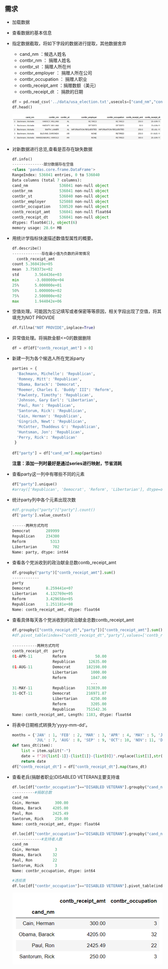 ## 需求

- 加载数据

- 查看数据的基本信息

- 指定数据截取，将如下字段的数据进行提取，其他数据舍弃

  - cand_nm ：候选人姓名
  - contbr_nm ： 捐赠人姓名
  - contbr_st ：捐赠人所在州
  - contbr_employer ： 捐赠人所在公司
  - contbr_occupation ： 捐赠人职业
  - contb_receipt_amt ：捐赠数额（美元）
  - contb_receipt_dt ： 捐款的日期

  ```python
  df = pd.read_csv('../data/usa_election.txt',usecols=["cand_nm","contbr_nm","contbr_st","contbr_employer","contbr_occupation","contb_receipt_amt","contb_receipt_dt"])
  df.head()
  ```

  ![1586161870351](asserts/1586161870351.png)

- 对新数据进行总览,查看是否存在缺失数据

  ```python
  df.info()
  --------------部分数据存在空值
  <class 'pandas.core.frame.DataFrame'>
  RangeIndex: 536041 entries, 0 to 536040
  Data columns (total 7 columns):
  cand_nm              536041 non-null object
  contbr_nm            536041 non-null object
  contbr_st            536040 non-null object
  contbr_employer      525088 non-null object
  contbr_occupation    530520 non-null object
  contb_receipt_amt    536041 non-null float64
  contb_receipt_dt     536041 non-null object
  dtypes: float64(1), object(6)
  memory usage: 28.6+ MB
  ```

- 用统计学指标快速描述数值型属性的概要。

  ```python
  df.describe()
  -------------存在最小值为负数的异常情况
  	contb_receipt_amt
  count	5.360410e+05
  mean	3.750373e+02
  std		3.564436e+03
  min		-3.080000e+04
  25%		5.000000e+01
  50%		1.000000e+02
  75%		2.500000e+02
  max		1.944042e+06
  ```

- 空值处理。可能因为忘记填写或者保密等等原因，相关字段出现了空值，将其填充为NOT PROVIDE

  ```python
  df.fillna("NOT PROVIDE",inplace=True)
  ```

- 异常值处理。将捐款金额<=0的数据删除

  ```python
  df = df[df["contb_receipt_amt"] > 0]
  ```

- 新建一列为各个候选人所在党派party

  ```python
  parties = {
    'Bachmann, Michelle': 'Republican',
    'Romney, Mitt': 'Republican',
    'Obama, Barack': 'Democrat',
    "Roemer, Charles E. 'Buddy' III": 'Reform',
    'Pawlenty, Timothy': 'Republican',
    'Johnson, Gary Earl': 'Libertarian',
    'Paul, Ron': 'Republican',
    'Santorum, Rick': 'Republican',
    'Cain, Herman': 'Republican',
    'Gingrich, Newt': 'Republican',
    'McCotter, Thaddeus G': 'Republican',
    'Huntsman, Jon': 'Republican',
    'Perry, Rick': 'Republican'           
   }
  
  df["party"] = df["cand_nm"].map(parties)
  ```

  **注意：添加一列时最好是通过series进行映射，节省消耗**

- 查看party这一列中有哪些不同的元素

  ```python
  df["party"].unique()
  #array(['Republican', 'Democrat', 'Reform', 'Libertarian'], dtype=object)
  ```

- 统计party列中各个元素出现次数

  ```python
  #df.groupby("party")["party"].count()
  df['party'].value_counts()
  
  ------两种方式均可
  Democrat       289999
  Republican     234300
  Reform           5313
  Libertarian       702
  Name: party, dtype: int64
  ```

- 查看各个党派收到的政治献金总数contb_receipt_amt

  ```python
  df.groupby("party")["contb_receipt_amt"].sum()
  ------------
  party
  Democrat       8.259441e+07
  Libertarian    4.132769e+05
  Reform         3.429658e+05
  Republican     1.251181e+08
  Name: contb_receipt_amt, dtype: float64
  ```

- 查看具体每天各个党派收到的政治献金总数contb_receipt_amt

  ```python
  df.groupby(["contb_receipt_dt","party"])["contb_receipt_amt"].sum()
  #df.pivot_table(index=["contb_receipt_dt","party"],values=['contb_receipt_amt'],aggfunc='sum')
  
  -----------两种方式均可
  contb_receipt_dt  party      
  01-APR-11         Reform             50.00
                    Republican      12635.00
  01-AUG-11         Democrat       182198.00
                    Libertarian      1000.00
                    Reform           1847.00
                                     ...    
  31-MAY-11         Republican     313839.80
  31-OCT-11         Democrat       216971.87
                    Libertarian      4250.00
                    Reform           3205.00
                    Republican     751542.36
  Name: contb_receipt_amt, Length: 1183, dtype: float64
  ```

- 将表中日期格式转换为'yyyy-mm-dd'。

  ```python
  months = {'JAN' : 1, 'FEB' : 2, 'MAR' : 3, 'APR' : 4, 'MAY' : 5, 'JUN' : 6,
            'JUL' : 7, 'AUG' : 8, 'SEP' : 9, 'OCT': 10, 'NOV': 11, 'DEC' : 12}
  def tans_dt(item):
      list = item.split("-")
      date = f"20{list[-1]}-{list[1]}-{list[0]}".replace(list[1],str(months.get(list[1])))
      return date
  df["contb_receipt_dt"] = df["contb_receipt_dt"].map(tans_dt)
  ```

- 查看老兵(捐献者职业)DISABLED VETERAN主要支持谁

  ```python
  df.loc[df["contbr_occupation"]=="DISABLED VETERAN"].groupby("cand_nm")["contb_receipt_amt"].sum()
  ----------#捐献总数
  cand_nm
  Cain, Herman       300.00
  Obama, Barack     4205.00
  Paul, Ron         2425.49
  Santorum, Rick     250.00
  Name: contb_receipt_amt, dtype: float64
  ```

  ```python
  df.loc[df["contbr_occupation"]=="DISABLED VETERAN"].groupby("cand_nm")["contbr_occupation"].count()
  -------------#支持者人数
  cand_nm
  Cain, Herman       3
  Obama, Barack     32
  Paul, Ron         22
  Santorum, Rick     3
  Name: contbr_occupation, dtype: int64
  ```

  ```python
  #透视表
  df.loc[df["contbr_occupation"]=="DISABLED VETERAN"].pivot_table(index=['cand_nm'],aggfunc={'contb_receipt_amt':'sum','contbr_occupation':'count'})
  ```

  ![1586165261090](asserts/1586165261090.png)